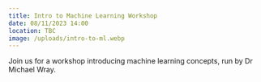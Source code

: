 ```yaml
---
title: Intro to Machine Learning Workshop
date: 08/11/2023 14:00
location: TBC
image: /uploads/intro-to-ml.webp
---
```

Join us for a workshop introducing machine learning concepts, run by Dr Michael Wray. 
